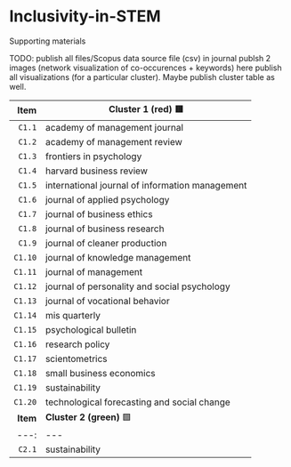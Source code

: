 # Inclusivity-in-STEM
Supporting materials

TODO: 
publish all files/Scopus data source file (csv)
in journal publsh 2 images (network visualization of co-occurences + keywords)
  here publish all visualizations (for a particular cluster). Maybe publish cluster table as well. 

| Item | Cluster 1 (red) 🟥 |
|   ---: | --- |
| `C1.1` | academy of management journal|
| `C1.2` | academy of management review |
| `C1.3` |frontiers in psychology|
| `C1.4` |harvard business review|
| `C1.5` |international journal of information management|
| `C1.6` |journal of applied psychology|
| `C1.7` |journal of business ethics|
| `C1.8` |journal of business research|
| `C1.9` |journal of cleaner production|
| `C1.10` |journal of knowledge management|
| `C1.11` |journal of management|
| `C1.12` |journal of personality and social psychology|
| `C1.13` |journal of vocational behavior|
| `C1.14` |mis quarterly|
| `C1.15` |psychological bulletin|
| `C1.16` |research policy|
| `C1.17` |scientometrics|
| `C1.18` |small business economics|
| `C1.19` |sustainability|
| `C1.20` |technological forecasting and social change|
| **Item** | **Cluster 2 (green)** 🟩 |
|   ---: | --- |
| `C2.1` |sustainability|
